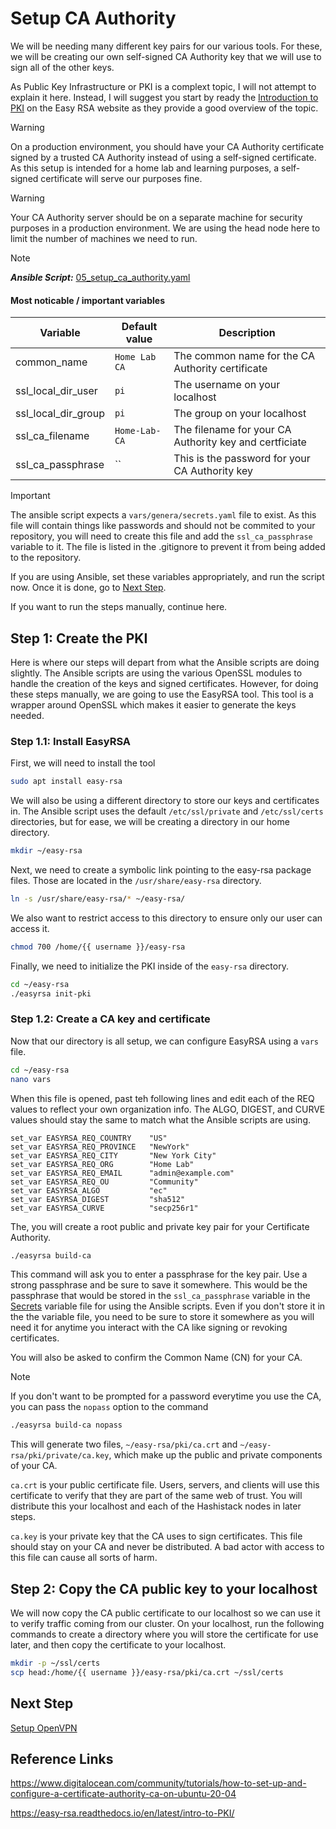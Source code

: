 # Setup CA Authority

We will be needing many different key pairs for our various tools. For
these, we will be creating our own self-signed CA Authority key that we
will use to sign all of the other keys.

As Public Key Infrastructure or PKI is a complext topic, I will not attempt
to explain it here. Instead, I will suggest you start by ready the
[Introduction to PKI](https://easy-rsa.readthedocs.io/en/latest/intro-to-PKI/)
on the Easy RSA website as they provide a good overview of the topic.

> [!WARNING]  
> On a production environment, you should have your CA Authority certificate
> signed by a trusted CA Authority instead of using a self-signed certificate.
> As this setup is intended for a home lab and learning purposes, a
> self-signed certificate will serve our purposes fine.

> [!WARNING]  
> Your CA Authority server should be on a separate machine for security
> purposes in a production environment. We are using the head node here
> to limit the number of machines we need to run.

> [!NOTE]  
> **_Ansible Script:_** [05_setup_ca_authority.yaml](../05_setup_ca_authority.yaml)

#### Most noticable / important variables

| Variable            | Default value | Description                                            |
| ------------------- | ------------- | ------------------------------------------------------ |
| common_name         | `Home Lab CA` | The common name for the CA Authority certificate       |
| ssl_local_dir_user  | `pi`          | The username on your localhost                         |
| ssl_local_dir_group | `pi`          | The group on your localhost                            |
| ssl_ca_filename     | `Home-Lab-CA` | The filename for your CA Authority key and certficiate |
| ssl_ca_passphrase   | ``            | This is the password for your CA Authority key         |

> [!IMPORTANT]  
> The ansible script expects a `vars/genera/secrets.yaml` file to exist.
> As this file will contain things like passwords and should not be commited
> to your repository, you will need to create this file and add the
> `ssl_ca_passphrase` variable to it. The file is listed in the .gitignore
> to prevent it from being added to the repository.

If you are using Ansible, set these variables appropriately, and run the
script now. Once it is done, go to [Next Step](#next-step).

If you want to run the steps manually, continue here.

## Step 1: Create the PKI

Here is where our steps will depart from what the Ansible scripts are
doing slightly. The Ansible scripts are using the various OpenSSL modules
to handle the creation of the keys and signed certificates. However,
for doing these steps manually, we are going to use the EasyRSA tool.
This tool is a wrapper around OpenSSL which makes it easier to generate
the keys needed.

### Step 1.1: Install EasyRSA

First, we will need to install the tool

```bash
sudo apt install easy-rsa
```

We will also be using a different directory to store our keys and
certificates in. The Ansible script uses the default `/etc/ssl/private`
and `/etc/ssl/certs` directories, but for ease, we will be creating
a directory in our home directory.

```bash
mkdir ~/easy-rsa
```

Next, we need to create a symbolic link pointing to the easy-rsa package
files. Those are located in the `/usr/share/easy-rsa` directory.

```bash
ln -s /usr/share/easy-rsa/* ~/easy-rsa/
```

We also want to restrict access to this directory to ensure only our
user can access it.

```bash
chmod 700 /home/{{ username }}/easy-rsa
```

Finally, we need to initialize the PKI inside of the `easy-rsa` directory.

```bash
cd ~/easy-rsa
./easyrsa init-pki
```

### Step 1.2: Create a CA key and certificate

Now that our directory is all setup, we can configure EasyRSA using a
`vars` file.

```bash
cd ~/easy-rsa
nano vars
```

When this file is opened, past teh following lines and edit each of the REQ
values to reflect your own organization info. The ALGO, DIGEST, and CURVE
values should stay the same to match what the Ansible scripts are using.

```
set_var EASYRSA_REQ_COUNTRY    "US"
set_var EASYRSA_REQ_PROVINCE   "NewYork"
set_var EASYRSA_REQ_CITY       "New York City"
set_var EASYRSA_REQ_ORG        "Home Lab"
set_var EASYRSA_REQ_EMAIL      "admin@example.com"
set_var EASYRSA_REQ_OU         "Community"
set_var EASYRSA_ALGO           "ec"
set_var EASYRSA_DIGEST         "sha512"
set_var EASYRSA_CURVE          "secp256r1"
```

The, you will create a root public and private key pair for your
Certificate Authority.

```bash
./easyrsa build-ca
```

This command will ask you to enter a passphrase for the key pair. Use
a strong passphrase and be sure to save it somewhere. This would be the
passphrase that would be stored in the `ssl_ca_passphrase` variable in
the [Secrets](../vars/general/secrets.yaml) variable file for using the
Ansible scripts. Even if you don't store it in the the variable file,
you need to be sure to store it somewhere as you will need it for anytime
you interact with the CA like signing or revoking certificates.

You will also be asked to confirm the Common Name (CN) for your CA.

> [!NOTE]  
> If you don't want to be prompted for a password everytime you use the
> CA, you can pass the `nopass` option to the command
>
> ```bash
> ./easyrsa build-ca nopass
> ```

This will generate two files, `~/easy-rsa/pki/ca.crt` and
`~/easy-rsa/pki/private/ca.key`, which make up the public and private
components of your CA.

`ca.crt` is your public certificate file. Users, servers, and clients
will use this certificate to verify that they are part of the same web
of trust. You will distribute this your localhost and each of the
Hashistack nodes in later steps.

`ca.key` is your private key that the CA uses to sign certificates. This
file should stay on your CA and never be distributed. A bad actor with
access to this file can cause all sorts of harm.

## Step 2: Copy the CA public key to your localhost

We will now copy the CA public certificate to our localhost so we can
use it to verify traffic coming from our cluster. On your localhost, run
the following commands to create a directory where you will store the
certificate for use later, and then copy the certificate to your localhost.

```bash
mkdir -p ~/ssl/certs
scp head:/home/{{ username }}/easy-rsa/pki/ca.crt ~/ssl/certs
```

## Next Step

[Setup OpenVPN](06_setup_openvpn.md)

## Reference Links

https://www.digitalocean.com/community/tutorials/how-to-set-up-and-configure-a-certificate-authority-ca-on-ubuntu-20-04

https://easy-rsa.readthedocs.io/en/latest/intro-to-PKI/
